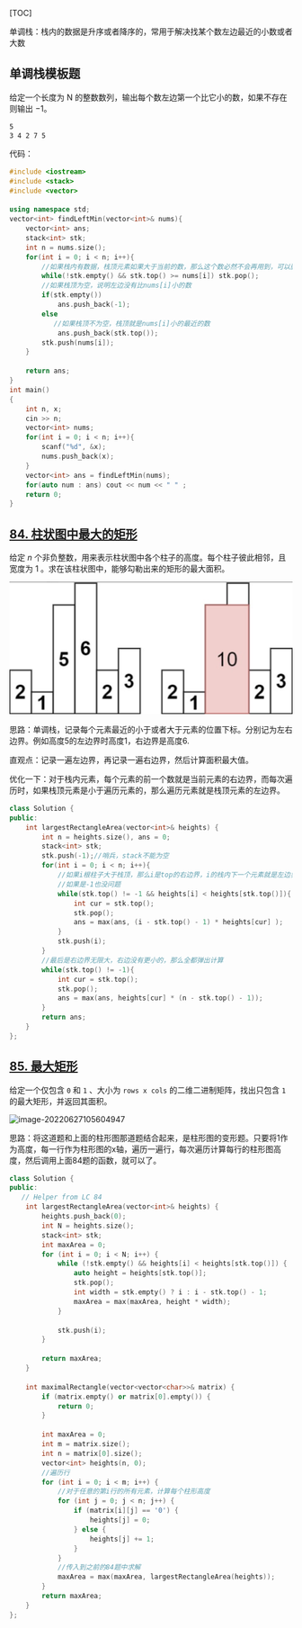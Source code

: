 [TOC]

单调栈：栈内的数据是升序或者降序的，常用于解决找某个数左边最近的小数或者大数

## 单调栈模板题

给定一个长度为 N 的整数数列，输出每个数左边第一个比它小的数，如果不存在则输出 −1。

```idl
5
3 4 2 7 5
```

代码：

```cpp
#include <iostream>
#include <stack>
#include <vector>

using namespace std;
vector<int> findLeftMin(vector<int>& nums){
    vector<int> ans;
    stack<int> stk;
    int n = nums.size();
    for(int i = 0; i < n; i++){
        //如果栈内有数据，栈顶元素如果大于当前的数，那么这个数必然不会再用到，可以删除
        while(!stk.empty() && stk.top() >= nums[i]) stk.pop();
        //如果栈顶为空，说明左边没有比nums[i]小的数
        if(stk.empty()) 
            ans.push_back(-1);
        else 
           //如果栈顶不为空，栈顶就是nums[i]小的最近的数
            ans.push_back(stk.top());
        stk.push(nums[i]);
    }
    
    return ans;
}
int main()
{
    int n, x;
    cin >> n;
    vector<int> nums;
    for(int i = 0; i < n; i++){
        scanf("%d", &x);
        nums.push_back(x);
    }
    vector<int> ans = findLeftMin(nums);
    for(auto num : ans) cout << num << " " ;
    return 0;
}

```



## [84. 柱状图中最大的矩形](https://leetcode.cn/problems/largest-rectangle-in-histogram/)

给定 *n* 个非负整数，用来表示柱状图中各个柱子的高度。每个柱子彼此相邻，且宽度为 1 。求在该柱状图中，能够勾勒出来的矩形的最大面积。

![image-20220624153823089](../pic/image-20220624153823089.png)

思路：单调栈，记录每个元素最近的小于或者大于元素的位置下标。分别记为左右边界。例如高度5的左边界时高度1，右边界是高度6.

直观点：记录一遍左边界，再记录一遍右边界，然后计算面积最大值。

优化一下：对于栈内元素，每个元素的前一个数就是当前元素的右边界，而每次遍历时，如果栈顶元素是小于遍历元素的，那么遍历元素就是栈顶元素的左边界。

```cpp
class Solution {
public:
    int largestRectangleArea(vector<int>& heights) {
        int n = heights.size(), ans = 0;
        stack<int> stk;
        stk.push(-1);//哨兵，stack不能为空
        for(int i = 0; i < n; i++){
            //如果i根柱子大于栈顶，那么i是top的右边界，i的栈内下一个元素就是左边界
            //如果是-1也没问题
            while(stk.top() != -1 && heights[i] < heights[stk.top()]){
                int cur = stk.top();
                stk.pop();
                ans = max(ans, (i - stk.top() - 1) * heights[cur] );
            }
            stk.push(i);
        }
        //最后是右边界无限大，右边没有更小的，那么全都弹出计算
        while(stk.top() != -1){
            int cur = stk.top();
            stk.pop();
            ans = max(ans, heights[cur] * (n - stk.top() - 1));
        }
        return ans;
    }
};
```



## [85. 最大矩形](https://leetcode.cn/problems/maximal-rectangle/)

给定一个仅包含 `0` 和 `1` 、大小为 `rows x cols` 的二维二进制矩阵，找出只包含 `1` 的最大矩形，并返回其面积。

![image-20220627105604947](/Users/didi/learning/algorithm-learning/pic/image-20220627105604947.png)

思路：将这道题和上面的柱形图那道题结合起来，是柱形图的变形题。只要将1作为高度，每一行作为柱形图的x轴，遍历一遍行，每次遍历计算每行的柱形图高度，然后调用上面84题的函数，就可以了。

```cpp
class Solution {
public:
   // Helper from LC 84
    int largestRectangleArea(vector<int>& heights) {
        heights.push_back(0);
        int N = heights.size();
        stack<int> stk;
        int maxArea = 0;
        for (int i = 0; i < N; i++) {
            while (!stk.empty() && heights[i] < heights[stk.top()]) {
                auto height = heights[stk.top()];
                stk.pop();
                int width = stk.empty() ? i : i - stk.top() - 1;
                maxArea = max(maxArea, height * width);
            }
            
            stk.push(i);
        }  

        return maxArea;     
    }

    int maximalRectangle(vector<vector<char>>& matrix) {
        if (matrix.empty() or matrix[0].empty()) {
            return 0;
        }

        int maxArea = 0;
        int m = matrix.size();
        int n = matrix[0].size();
        vector<int> heights(n, 0);
        //遍历行
        for (int i = 0; i < m; i++) {
            //对于任意的第i行的所有元素，计算每个柱形高度
            for (int j = 0; j < n; j++) {
                if (matrix[i][j] == '0') {
                    heights[j] = 0;
                } else {
                    heights[j] += 1;
                }
            }
            //传入到之前的84题中求解
            maxArea = max(maxArea, largestRectangleArea(heights));
        }
        return maxArea;
    }
};
```


